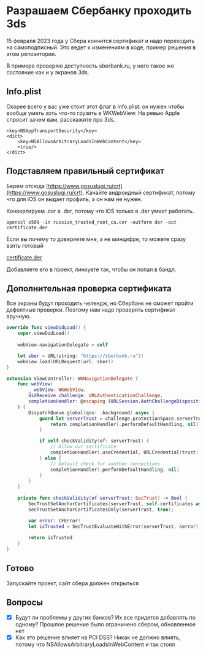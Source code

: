 # Разрашаем Сбербанку проходить 3ds

15 февраля 2023 года у Сбера кончится сертификат и надо переходить на самоподписный. Это ведет к изменениям в коде, пример решения в этом репозитории.

В примере проверяю доступность sberbank.ru, у него такое же состояние как и у экранов 3ds.

## Info.plist

Скорее всего у вас уже стоит этот флаг в Info.plist: он нужен чтобы вообще уметь хоть что-то грузить в WKWebView. На ревью Apple спросит зачем вам, расскажите про 3ds.

```
<key>NSAppTransportSecurity</key>
<dict>
	<key>NSAllowsArbitraryLoadsInWebContent</key>
	<true/>
</dict>
```

## Подставляем правильный сертификат

Берем отсюда [https://www.gosuslugi.ru/crt](https://www.gosuslugi.ru/crt). Качайте андроидный сертификат, потому что для iOS он выдает профиль, а он нам не нужен. 

Конвертируем .cer в .der, потому что iOS только в .der умеет работать.

`openssl x509 -in russian_trusted_root_ca.cer -outform der -out certificate.der`

Если вы почему то доверяете мне, а не минцифре, то можете сразу взять готовый

[certificate.der](https://s3-us-west-2.amazonaws.com/secure.notion-static.com/fb1de4df-226f-4f8f-9552-5e6dc1db3c7b/certificate.der)

Добавляете его в проект, линкуете так, чтобы он попал в бандл.


## Дополнительная проверка сертификата

Все экраны будут проходить челендж, но Сбербанк не сможет пройти дефолтные проверки. Поэтому нам надо проверять сертификат вручную. 

```swift
override func viewDidLoad() {
    super.viewDidLoad()
    
    webView.navigationDelegate = self

    let sber = URL(string: "https://sberbank.ru")!
    webView.load(URLRequest(url: sber))
}

extension ViewController: WKNavigationDelegate {
    func webView(
        _ webView: WKWebView,
        didReceive challenge: URLAuthenticationChallenge,
        completionHandler: @escaping (URLSession.AuthChallengeDisposition, URLCredential?) -> Void
    ) {
        DispatchQueue.global(qos: .background).async {
            guard let serverTrust = challenge.protectionSpace.serverTrust else {
                return completionHandler(.performDefaultHandling, nil)
            }

            if self.checkValidity(of: serverTrust) {
                // Allow our sertificate
                completionHandler(.useCredential, URLCredential(trust: serverTrust))
            } else {
                // Default check for another connections
                completionHandler(.performDefaultHandling, nil)
            }
        }
    }
    
    private func checkValidity(of serverTrust: SecTrust) -> Bool {
        SecTrustSetAnchorCertificates(serverTrust, self.certificates as CFArray);
        SecTrustSetAnchorCertificatesOnly(serverTrust, true);

        var error: CFError?
        let isTrusted = SecTrustEvaluateWithError(serverTrust, &error);
        
        return isTrusted
    }
}
```

## Готово
Запускайте проект, сайт сбера должен открыться

## Вопросы
- [x] Будут ли проблемы у других банков? Их все придется добавлять по одному? Прошлое решение было ограничено сбером, обновленное нет
- [x] Как это решение влияет на PCI DSS? Никак не должно влиять, потому что NSAllowsArbitraryLoadsInWebContent и так стоял
